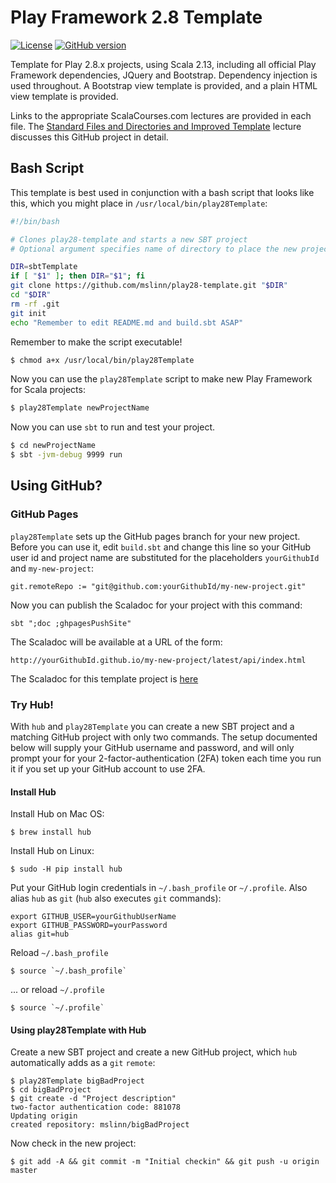 # Play Framework 2.8 Template

[![License](https://licensebuttons.net/p/zero/1.0/88x31.png)](https://creativecommons.org/share-your-work/public-domain/cc0/)
[![GitHub version](https://badge.fury.io/gh/mslinn%2Fplay28-template.svg)](https://badge.fury.io/gh/mslinn%2Fplay28-template)

Template for Play 2.8.x projects, using Scala 2.13, including all official Play Framework dependencies,
JQuery and Bootstrap. Dependency injection is used throughout.
A Bootstrap view template is provided, and a plain HTML view template is provided.

Links to the appropriate ScalaCourses.com lectures are provided in each file.
The [Standard Files and Directories and Improved Template](https://scalacourses.com/student/showLecture/169)
lecture discusses this GitHub project in detail.

## Bash Script
This template is best used in conjunction with a bash script that looks like this, which you might place in `/usr/local/bin/play28Template`:

```bash
#!/bin/bash

# Clones play28-template and starts a new SBT project
# Optional argument specifies name of directory to place the new project into

DIR=sbtTemplate
if [ "$1" ]; then DIR="$1"; fi
git clone https://github.com/mslinn/play28-template.git "$DIR"
cd "$DIR"
rm -rf .git
git init
echo "Remember to edit README.md and build.sbt ASAP"
```

Remember to make the script executable!
```bash
$ chmod a+x /usr/local/bin/play28Template
```
Now you can use the `play28Template` script to make new Play Framework for Scala projects:

```bash
$ play28Template newProjectName
```

Now you can use `sbt` to run and test your project.

```bash
$ cd newProjectName
$ sbt -jvm-debug 9999 run
```

## Using GitHub?

### GitHub Pages
`play28Template` sets up the GitHub pages branch for your new project.
Before you can use it, edit `build.sbt` and change this line so your GitHub user id and project name are substituted
for the placeholders `yourGithubId` and `my-new-project`:

    git.remoteRepo := "git@github.com:yourGithubId/my-new-project.git"

Now you can publish the Scaladoc for your project with this command:

    sbt ";doc ;ghpagesPushSite"

The Scaladoc will be available at a URL of the form:

    http://yourGithubId.github.io/my-new-project/latest/api/index.html

The Scaladoc for this template project is [here](http://mslinn.github.io/play25-template/latest/api/index.html)

### Try Hub!
With `hub` and `play28Template` you can create a new SBT project and a matching GitHub project with only two commands.
The setup documented below will supply your GitHub username and password,
and will only prompt your for your 2-factor-authentication (2FA) token each time
you run it if you set up your GitHub account to use 2FA.

#### Install Hub
Install Hub on Mac OS:

    $ brew install hub

Install Hub on Linux:

    $ sudo -H pip install hub

Put your GitHub login credentials in `~/.bash_profile` or `~/.profile`.
Also alias `hub` as `git` (`hub` also executes `git` commands):

    export GITHUB_USER=yourGithubUserName
    export GITHUB_PASSWORD=yourPassword
    alias git=hub

Reload `~/.bash_profile`

    $ source `~/.bash_profile`

... or reload `~/.profile`

    $ source `~/.profile`

#### Using play28Template with Hub
Create a new SBT project and create a new GitHub project, which `hub` automatically adds as a `git` `remote`:

    $ play28Template bigBadProject
    $ cd bigBadProject
    $ git create -d "Project description"
    two-factor authentication code: 881078
    Updating origin
    created repository: mslinn/bigBadProject

Now check in the new project:

    $ git add -A && git commit -m "Initial checkin" && git push -u origin master
